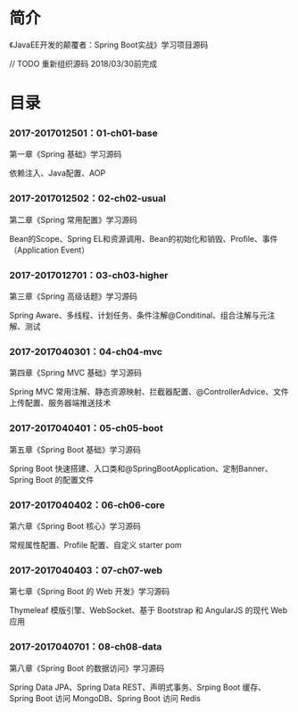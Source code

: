 # 简介 

《JavaEE开发的颠覆者：Spring Boot实战》学习项目源码

// TODO 重新组织源码 2018/03/30前完成

# 目录 

### 2017-2017012501：01-ch01-base<br>
第一章《Spring 基础》学习源码
<p>
依赖注入、Java配置、AOP
</p>

### 2017-2017012502：02-ch02-usual<br>
第二章《Spring 常用配置》学习源码
<p>
Bean的Scope、Spring EL和资源调用、Bean的初始化和销毁、Profile、事件（Application Event）
</p>

### 2017-2017012701：03-ch03-higher<br>
第三章《Spring 高级话题》学习源码
<p>
Spring Aware、多线程、计划任务、条件注解@Conditinal、组合注解与元注解、测试
</p>

### 2017-2017040301：04-ch04-mvc<br>
第四章《Spring MVC 基础》学习源码
<p>
Spring MVC 常用注解、静态资源映射、拦截器配置、@ControllerAdvice、文件上传配置、服务器端推送技术
</p>

### 2017-2017040401：05-ch05-boot<br>
第五章《Spring Boot 基础》学习源码
<p>
Spring Boot 快速搭建、入口类和@SpringBootApplication、定制Banner、Spring Boot 的配置文件
</p>

### 2017-2017040402：06-ch06-core<br>
第六章《Spring Boot 核心》学习源码
<p>
常规属性配置、Profile 配置、自定义 starter pom
</p>

### 2017-2017040403：07-ch07-web<br>
第七章《Spring Boot 的 Web 开发》学习源码
<p>
Thymeleaf 模版引擎、WebSocket、基于 Bootstrap 和 AngularJS 的现代 Web 应用
</p>

### 2017-2017040701：08-ch08-data<br>
第八章《Spring Boot 的数据访问》学习源码
<p>
Spring Data JPA、Spring Data REST、声明式事务、Srping Boot 缓存、
Spring Boot 访问 MongoDB、Spring Boot 访问 Redis
</p>
